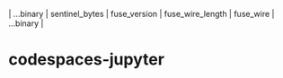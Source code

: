 | ...binary | sentinel_bytes | fuse_version | fuse_wire_length | fuse_wire | ...binary |
# codespaces-jupyter 
